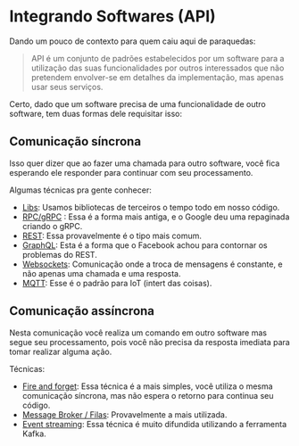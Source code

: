 # Integrando Softwares (API)

Dando um pouco de contexto para quem caiu aqui de paraquedas:

> API é um conjunto de padrões estabelecidos por um software para a utilização das suas funcionalidades por outros interessados que não pretendem envolver-se em detalhes da implementação, mas apenas usar seus serviços.

Certo, dado que um software precisa de uma funcionalidade de outro software, tem duas formas dele requisitar isso:

## Comunicação síncrona
Isso quer dizer que ao fazer uma chamada para outro software, você fica esperando ele responder para continuar com seu processamento. 

Algumas técnicas pra gente conhecer:
- [Libs](lib): Usamos bibliotecas de terceiros o tempo todo em nosso código.
- [RPC/gRPC](rpc) : Essa é a forma mais antiga, e o Google deu uma repaginada criando o gRPC.
- [REST](rest): Essa provavelmente é o tipo mais comum.
- [GraphQL](graphql): Esta é a forma que  o Facebook achou para contornar os problemas do REST.
- [Websockets](websockets): Comunicação onde a troca de mensagens é constante, e não apenas uma chamada e uma resposta.
- [MQTT](mqtt): Esse é o padrão para IoT (intert das coisas). 


## Comunicação assíncrona
Nesta comunicação você realiza um comando em outro software mas segue seu processamento, pois você não precisa da resposta imediata para tomar realizar alguma ação.

Técnicas:
- [Fire and forget](fireAndForget): Essa técnica é a mais simples, você utiliza o mesma comunicação síncrona, mas não espera o retorno para continua seu código.
- [Message Broker / Filas](messageBroker): Provavelmente a mais utilizada.
- [Event streaming](eventStreaming): Essa técnica é muito difundida utilizando a ferramenta Kafka.

